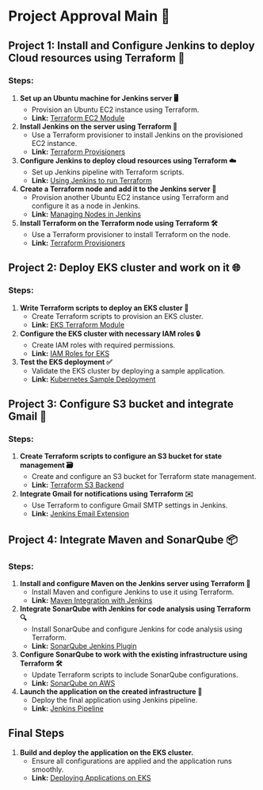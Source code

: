 # Project Approval Main 🎉

## Project 1: Install and Configure Jenkins to deploy Cloud resources using Terraform 🚀

### Steps:
1. **Set up an Ubuntu machine for Jenkins server 🖥️**
   - Provision an Ubuntu EC2 instance using Terraform.
   - **Link:** [Terraform EC2 Module](https://registry.terraform.io/modules/terraform-aws-modules/ec2-instance/aws/latest)
2. **Install Jenkins on the server using Terraform 🔧**
   - Use a Terraform provisioner to install Jenkins on the provisioned EC2 instance.
   - **Link:** [Terraform Provisioners](https://www.terraform.io/docs/language/resources/provisioners/syntax.html)
3. **Configure Jenkins to deploy cloud resources using Terraform ☁️**
   - Set up Jenkins pipeline with Terraform scripts.
   - **Link:** [Using Jenkins to run Terraform](https://www.jenkins.io/doc/tutorials/create-a-pipeline-with-terraform/)
4. **Create a Terraform node and add it to the Jenkins server 🔗**
   - Provision another Ubuntu EC2 instance using Terraform and configure it as a node in Jenkins.
   - **Link:** [Managing Nodes in Jenkins](https://www.jenkins.io/doc/book/managing/nodes/)
5. **Install Terraform on the Terraform node using Terraform 🛠️**
   - Use a Terraform provisioner to install Terraform on the node.
   - **Link:** [Terraform Provisioners](https://www.terraform.io/docs/language/resources/provisioners/syntax.html)

## Project 2: Deploy EKS cluster and work on it 🌐

### Steps:
1. **Write Terraform scripts to deploy an EKS cluster 📜**
   - Create Terraform scripts to provision an EKS cluster.
   - **Link:** [EKS Terraform Module](https://registry.terraform.io/modules/terraform-aws-modules/eks/aws/latest)
2. **Configure the EKS cluster with necessary IAM roles 🔒**
   - Create IAM roles with required permissions.
   - **Link:** [IAM Roles for EKS](https://docs.aws.amazon.com/eks/latest/userguide/iam-roles.html)
3. **Test the EKS deployment ✅**
   - Validate the EKS cluster by deploying a sample application.
   - **Link:** [Kubernetes Sample Deployment](https://kubernetes.io/docs/tutorials/stateless-application/hello-minikube/)

## Project 3: Configure S3 bucket and integrate Gmail 📧

### Steps:
1. **Create Terraform scripts to configure an S3 bucket for state management 🗃️**
   - Create and configure an S3 bucket for Terraform state management.
   - **Link:** [Terraform S3 Backend](https://www.terraform.io/docs/backends/types/s3.html)
2. **Integrate Gmail for notifications using Terraform ✉️**
   - Use Terraform to configure Gmail SMTP settings in Jenkins.
   - **Link:** [Jenkins Email Extension](https://plugins.jenkins.io/email-ext/)

## Project 4: Integrate Maven and SonarQube 📦

### Steps:
1. **Install and configure Maven on the Jenkins server using Terraform 🔨**
   - Install Maven and configure Jenkins to use it using Terraform.
   - **Link:** [Maven Integration with Jenkins](https://www.jenkins.io/doc/book/pipeline/maven/)
2. **Integrate SonarQube with Jenkins for code analysis using Terraform 🔍**
   - Install SonarQube and configure Jenkins for code analysis using Terraform.
   - **Link:** [SonarQube Jenkins Plugin](https://docs.sonarqube.org/latest/analysis/scan/sonarscanner-for-jenkins/)
3. **Configure SonarQube to work with the existing infrastructure using Terraform 🛠️**
   - Update Terraform scripts to include SonarQube configurations.
   - **Link:** [SonarQube on AWS](https://aws.amazon.com/quickstart/architecture/sonarqube/)
4. **Launch the application on the created infrastructure 🚀**
   - Deploy the final application using Jenkins pipeline.
   - **Link:** [Jenkins Pipeline](https://www.jenkins.io/doc/book/pipeline/)

## Final Steps
1. **Build and deploy the application on the EKS cluster.**
   - Ensure all configurations are applied and the application runs smoothly.
   - **Link:** [Deploying Applications on EKS](https://docs.aws.amazon.com/eks/latest/userguide/deploying-applications.html)

